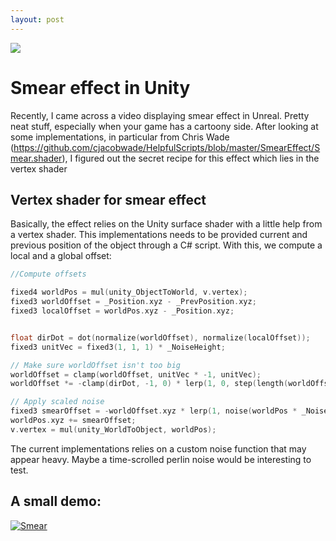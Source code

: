 ```yaml
---
layout: post
---
```

<img src="/images/fulls/02.jpg" class="fit image">

# Smear effect in Unity 

Recently, I came across a video displaying smear effect in Unreal. Pretty neat stuff, especially when your game has a cartoony side. 
After looking at some implementations, in particular from Chris Wade (https://github.com/cjacobwade/HelpfulScripts/blob/master/SmearEffect/Smear.shader), I figured out the secret recipe for this effect which lies in the vertex shader

## Vertex shader for smear effect 

Basically, the effect relies on the Unity surface shader with a little help from a vertex shader. This implementations needs to be provided current and previous position of the object through a C# script. With this, we compute a local and a global offset: 

```c
//Compute offsets 

fixed4 worldPos = mul(unity_ObjectToWorld, v.vertex);
fixed3 worldOffset = _Position.xyz - _PrevPosition.xyz; 
fixed3 localOffset = worldPos.xyz - _Position.xyz; 


float dirDot = dot(normalize(worldOffset), normalize(localOffset));
fixed3 unitVec = fixed3(1, 1, 1) * _NoiseHeight;

// Make sure worldOffset isn't too big 
worldOffset = clamp(worldOffset, unitVec * -1, unitVec);
worldOffset *= -clamp(dirDot, -1, 0) * lerp(1, 0, step(length(worldOffset), 0));

// Apply scaled noise 
fixed3 smearOffset = -worldOffset.xyz * lerp(1, noise(worldPos * _NoiseScale), step(0, _NoiseScale));
worldPos.xyz += smearOffset;
v.vertex = mul(unity_WorldToObject, worldPos);
```

The current implementations relies on a custom noise function that may appear heavy. Maybe a time-scrolled perlin noise would be interesting to test. 

## A small demo: 



[![Smear](https://imgur.com/a/724ywVF)](https://youtu.be/X3LlX-zTCko "Smear effect")
